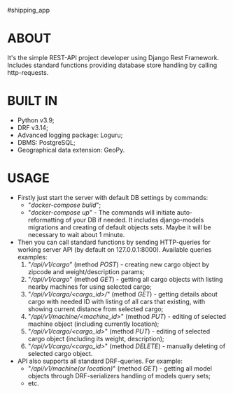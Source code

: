 #shipping_app 

# ABOUT
It's the simple REST-API project developer using Django Rest Framework.
Includes standard functions providing database store handling by calling http-requests.

# BUILT IN
- Python v3.9;
- DRF v3.14;
- Advanced logging package: Loguru;
- DBMS: PostgreSQL;
- Geographical data extension: GeoPy.

# USAGE
- Firstly just start the server with default DB settings by commands:
    - "*docker-compose build*";
    - "*docker-compose up*" - 
  The commands will initiate auto-reformatting of your DB if needed. It includes django-models migrations and creating
  of default objects sets. Maybe it will be necessary to wait about 1 minute.
- Then you can call standard functions by sending HTTP-queries for working server API (by default on 127.0.0.1:8000). Available queries examples:
    1) "*/api/v1/cargo*" (method *POST*) - creating new cargo object by zipcode and weight/description params;
    2) "*/api/v1/cargo*" (method *GET*) - getting all cargo objects with listing nearby machines for using selected cargo;
    3) "*/api/v1/cargo/<cargo_id>/*" (method *GET*) - getting details about cargo with needed ID with listing of all
        cars that existing, with showing current distance from selected cargo;
    4) "*/api/v1/machine/<machine_id>*" (method *PUT*) - editing of selected machine object (including currently location);
    5) "*/api/v1/cargo/<cargo_id>*" (method *PUT*) - editing of selected cargo object (including its weight, description);
    6) "*/api/v1/cargo/<cargo_id>*" (method *DELETE*) - manually deleting of selected cargo object.
- API also supports all standard DRF-queries. For example:
    - "*/api/v1/machine(or location)*" (method *GET*) - getting all model objects through DRF-serializers handling of 
      models query sets;
    - etc.